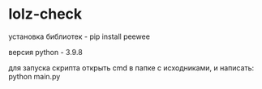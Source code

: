 # lolz-check

установка библиотек - pip install peewee

версия python - 3.9.8

для запуска скрипта открыть cmd в папке с исходниками, и написать:
python main.py
